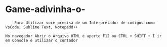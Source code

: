 # Game-adivinha-o-
		Para Utilizar voce precisa de um Interpretador de codigos como VsCode, Sublime Text, Notepadd++
	
	No navegador Abrir o Arquivo HTML e aperte F12 ou CTRL + SHIFT + I ir em Console e utilizar o contador
